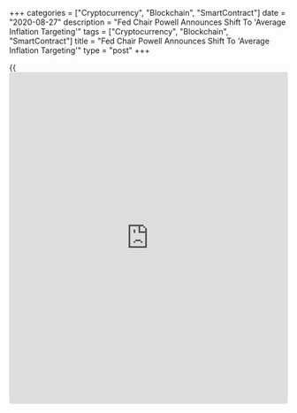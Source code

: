 +++
categories = ["Cryptocurrency", "Blockchain", "SmartContract"]
date = "2020-08-27"
description = "Fed Chair Powell Announces Shift To 'Average Inflation Targeting'"
tags = ["Cryptocurrency", "Blockchain", "SmartContract"]
title = "Fed Chair Powell Announces Shift To 'Average Inflation Targeting'"
type = "post"
+++

{{<iframe id="large-banner" src="https://www.bounty.group/#slide=6.0" width="100%" height="600" scrolling="no" style="border: 0px solid rgb(216, 221, 230); border-radius: 3px;">}}

In a highly anticipated speech on Thursday, Federal Reserve Chair Jerome
Powell announced a widely expected shift with regard to the price-
stability side of the central bank's dual mandate.

Powell revealed in a live-streamed speech to the Jackson Hole economic
symposium that the Fed will change its approach to a "flexible form of
average inflation targeting."

The Fed chief stressed that the longer-run goal continues to be an
inflation rate of 2 percent but noted inflation will average less than
that if it runs below 2 percent following economic downturns and never
moves above that level even when the [economy][1] is strong.

"Households and businesses will come to expect this result, meaning that
inflation expectations would tend to move below our inflation goal and
pull realized inflation down," Powell said.

He added, "To prevent this outcome and the adverse dynamics that could
ensue, our new statement indicates that we will seek to achieve
inflation that averages 2 percent over time."

Powell said appropriate monetary [policy](https://www.fintechee.com/policy/) will therefore likely aim to
achieve inflation moderately above 2 percent following periods when
inflation has been running below that level.

"In seeking to achieve inflation that averages 2 percent over time, we
are not tying ourselves to a particular mathematical formula that
defines the average," Powell said. "Thus, our approach could be viewed
as a flexible form of average inflation targeting."

Powell stressed the Fed's monetary [policy](https://www.fintechee.com/policy/) decisions will not be dictated
by any formula and said the central bank will not hesitate to act if
excessive inflationary pressures were to build.

Paul Ashworth, Chief U.S. Economist at Capital Economics, expects the
Fed's adoption of average inflation targeting to "trigger additional
[policy](https://www.fintechee.com/policy/) stimulus in the form of stronger forward guidance and possibly
additional asset purchases too."

"But, with long-term interest rates already so low and the Fed still
ruling out negative rates as undesirable, we don't expect that
additional stimulus to provide any significant boost to the real
economy, which means the Fed might struggle to hit its 2% inflation rate
at all, let alone deliver above-target inflation," Ashworth said.

With regard to the employment side of the Fed's dual mandate, Powell
noted the central bank's revised strategy emphasizes that maximum
employment is a broad-based and inclusive goal.

The Fed chief said the revised statement says [policy](https://www.fintechee.com/policy/) decisions will be
informed by "assessments of the shortfalls of employment from its
maximum level" rather than by "deviations from its maximum level."

"This change may appear subtle, but it reflects our view that a robust
job market can be sustained without causing an outbreak of inflation,"
Powell said.

Powell acknowledged the revisions partly reflect the way the Fed has
been conducting [policy](https://www.fintechee.com/policy/) in recent years but said there are some important
new features.

"Overall, our new Statement on Longer-Run Goals and Monetary Policy
Strategy conveys our continued strong commitment to achieving our goals,
given the difficult challenges presented by the proximity of interest
rates to the effective lower bound," Powell said.

"In conducting monetary [policy](https://www.fintechee.com/policy/), we will remain highly focused on
fostering as strong a labor market as possible for the benefit of all
Americans," he added. "And we will steadfastly seek to achieve a 2
percent inflation rate over time."

For comments and feedback [contact](https://www.playgroundfx.com/contact/): editorial@rtt[news](https://www.letsplayfx.com/blog/forex-news-website/).com

[Economic News][1]

 **What parts of the world are seeing the best (and worst) economic
performances lately? Click[here][2] to check out our [Econ Scorecard][2]
and find out! See up-to-the-moment [ranking](https://www.playgroundfx.com/blog/crypto-exchange-ranking/)s for the best and worst
performers in [GDP][3], [unemployment rate][4], [inflation][5] and much
more.**

   1. www.rtt[news](https://www.letsplayfx.com/blog/forex-news-website/).com/Content/EconomicNews.aspx
   2. www.rtt[news](https://www.letsplayfx.com/blog/forex-news-website/).com/economic-scorecard/world-rank/retail-sales/highest-performance.aspx
   3. www.rtt[news](https://www.letsplayfx.com/blog/forex-news-website/).com/economic-scorecard/world-rank/GDP/highest-performance.aspx
   4. www.rtt[news](https://www.letsplayfx.com/blog/forex-news-website/).com/economic-scorecard/world-rank/unemployment-rate/lowest-performance.aspx
   5. www.rtt[news](https://www.letsplayfx.com/blog/forex-news-website/).com/economic-scorecard/world-rank/CPI/highest-performance.aspx